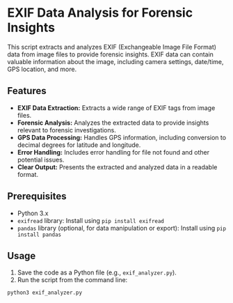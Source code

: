 # EXIF Data Analysis for Forensic Insights

This script extracts and analyzes EXIF (Exchangeable Image File Format) data from image files to provide forensic insights.  EXIF data can contain valuable information about the image, including camera settings, date/time, GPS location, and more.

## Features

*   **EXIF Data Extraction:** Extracts a wide range of EXIF tags from image files.
*   **Forensic Analysis:**  Analyzes the extracted data to provide insights relevant to forensic investigations.
*   **GPS Data Processing:** Handles GPS information, including conversion to decimal degrees for latitude and longitude.
*   **Error Handling:** Includes error handling for file not found and other potential issues.
*   **Clear Output:** Presents the extracted and analyzed data in a readable format.

## Prerequisites

*   Python 3.x
*   `exifread` library: Install using `pip install exifread`
*   `pandas` library (optional, for data manipulation or export): Install using `pip install pandas`

## Usage

1.  Save the code as a Python file (e.g., `exif_analyzer.py`).
2.  Run the script from the command line:

```bash
python3 exif_analyzer.py
